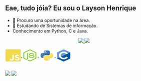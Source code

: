 ## Eae, tudo jóia? Eu sou o Layson Henrique

- 🔭 Procuro uma oportunidade na área.
- 🌱 Estudando de Sistemas de informação.
- Conhecimento em Python, C e Java.

<div align="center">
  <a href="https://github.com/LaysonHenrique">
  <img height="180em" src="https://github-readme-stats.vercel.app/api?username=LaysonHenrique&show_icons=true&theme=tokyonight&include_all_commits=true&count_private=true"/>
  <img height="180em" src="https://github-readme-stats.vercel.app/api/top-langs/?username=LaysonHenrique&layout=compact&langs_count=7&theme=tokyonight&count_private=true"/>
    
</div>

<div style="display: inline_block"><br>
  <img align="center" alt="Layson-Js" height="40" width="50" src="https://raw.githubusercontent.com/devicons/devicon/master/icons/javascript/javascript-plain.svg">
  <img align="center" alt="Layson-Ts" height="40" width="50" src="https://raw.githubusercontent.com/devicons/devicon/master/icons/nodejs/nodejs-plain.svg">
  <img align="center" alt="Layson-Python" height="40" width="50" src="https://raw.githubusercontent.com/devicons/devicon/master/icons/python/python-original.svg">
  <img align="center" alt="Layson-c" height="40" width="50" src="https://raw.githubusercontent.com/devicons/devicon/master/icons/c/c-original.svg">
</div>
  
  ##
  
<div> 
  <a href="https://instagram.com/henrique_layson" target="_blank"><img src="https://img.shields.io/badge/-Instagram-%23E4405F?style=for-the-badge&logo=instagram&logoColor=white" target="_blank"></a>
  <a href="https://www.linkedin.com/in/layson-henrique-d-00847314b" target="_blank"><img src="https://img.shields.io/badge/-LinkedIn-%230077B5?style=for-the-badge&logo=linkedin&logoColor=white" target="_blank"></a> 
</div>
